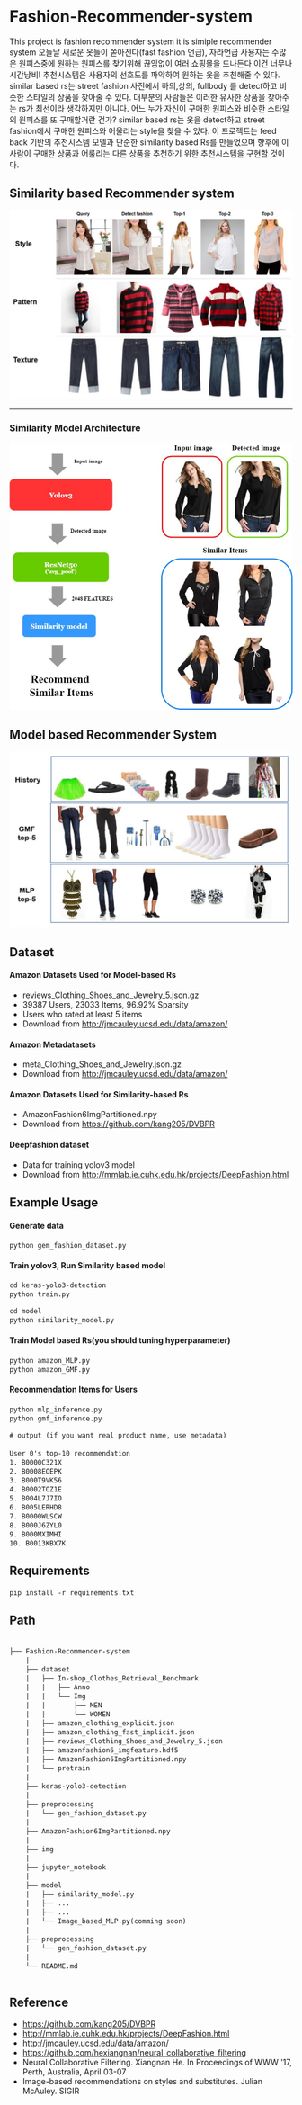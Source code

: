 # Fashion-Recommender-system
This project is fashion recommender system
it is simiple recommender system
오늘날 새로운 옷들이 쏟아진다(fast fashion 언급), 자라언급
사용자는 수많은 원피스중에 원하는 원피스를 찾기위해 끊임없이 여러 쇼핑몰을 드나든다
이건 너무나 시간낭비!
추천시스템은 사용자의 선호도를 파악하여 원하는 옷을 추천해줄 수 있다.
similar based rs는 street fashion 사진에서 하의,상의, fullbody 를 detect하고 비슷한 스타일의 상품을 찾아줄 수 있다.
대부분의 사람들은 이러한 유사한 상품을 찾아주는 rs가 최선이라 생각하지만 아니다.
어느 누가 자신이 구매한 원피스와 비슷한 스타일의 원피스를 또 구매할거란 건가?
similar based rs는 옷을 detect하고 street fashion에서 구매한 원피스와 어울리는 style을 찾을 수 있다.
이 프로젝트는 feed back 기반의 추천시스템 모델과 단순한 similarity based Rs를 만들었으며
향후에 이사람이 구매한 상품과 어룰리는 다른 상품을 추천하기 위한 추천시스템을 구현할 것이다.


## Similarity based Recommender system
![ex_screenshot](./img/example.JPG)

----
### Similarity Model Architecture
![ex_screenshot](./img/example3.jpg)





## Model based Recommender System
![ex_screenshot](./img/example2.JPG)

## Dataset
#### Amazon Datasets Used for Model-based Rs
- reviews_Clothing_Shoes_and_Jewelry_5.json.gz
- 39387 Users, 23033 Items, 96.92% Sparsity
- Users who rated at least 5 items
- Download from http://jmcauley.ucsd.edu/data/amazon/

#### Amazon Metadatasets
- meta_Clothing_Shoes_and_Jewelry.json.gz
- Download from http://jmcauley.ucsd.edu/data/amazon/

#### Amazon Datasets Used for Similarity-based Rs
- AmazonFashion6ImgPartitioned.npy
- Download from https://github.com/kang205/DVBPR

#### Deepfashion dataset
- Data for training yolov3 model
- Download from http://mmlab.ie.cuhk.edu.hk/projects/DeepFashion.html 

## Example Usage

#### Generate data
```
python gem_fashion_dataset.py
```
#### Train yolov3, Run Similarity based model

```
cd keras-yolo3-detection
python train.py
```
```
cd model
python similarity_model.py
```

#### Train Model based Rs(you should tuning hyperparameter)
```
python amazon_MLP.py
python amazon_GMF.py
```
#### Recommendation Items for Users
```
python mlp_inference.py
python gmf_inference.py
```
```
# output (if you want real product name, use metadata)

User 0's top-10 recommendation
1. B0000C321X
2. B0008EOEPK
3. B000T9VK56
4. B0002TOZ1E
5. B004L7J7IO
6. B005LERHD8
7. B0000WLSCW
8. B000J6ZYL0
9. B000MXIMHI
10. B0013KBX7K
```
## Requirements
```
pip install -r requirements.txt
```

## Path
```

├── Fashion-Recommender-system
    |
    ├── dataset
    |   ├── In-shop_Clothes_Retrieval_Benchmark
    |   |   ├── Anno
    |   |   └── Img
    |   |       ├── MEN
    |   |       └── WOMEN
    |   ├── amazon_clothing_explicit.json
    |   ├── amazon_clothing_fast_implicit.json
    |   ├── reviews_Clothing_Shoes_and_Jewelry_5.json
    |   ├── amazonfashion6_imgfeature.hdf5
    |   ├── AmazonFashion6ImgPartitioned.npy
    |   └── pretrain
    |    
    ├── keras-yolo3-detection
    |
    ├── preprocessing
    |   └── gen_fashion_dataset.py
    |
    ├── AmazonFashion6ImgPartitioned.npy
    |
    ├── img
    |
    ├── jupyter_notebook
    |
    ├── model
    |   ├── similarity_model.py
    |   ├── ...
    |   ├── ...
    |   └── Image_based_MLP.py(comming soon)
    |
    ├── preprocessing
    |   └── gen_fashion_dataset.py
    |
    └── README.md
    
```

## Reference
- https://github.com/kang205/DVBPR
- http://mmlab.ie.cuhk.edu.hk/projects/DeepFashion.html
- http://jmcauley.ucsd.edu/data/amazon/
- https://github.com/hexiangnan/neural_collaborative_filtering
- Neural Collaborative Filtering. Xiangnan He. In Proceedings of WWW '17, Perth, Australia, April 03-07
- Image-based recommendations on styles and substitutes. Julian McAuley. SIGIR
